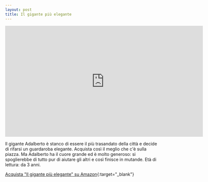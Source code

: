 ```yaml
---
layout: post
title: Il gigante più elegante
---
```


<iframe width="640" height="360" src="https://www.youtube.com/embed/ARcPqj5V8Gc" frameborder="0" allowfullscreen></iframe>

Il gigante Adalberto è stanco di essere il più trasandato della città e decide di rifarsi un guardaroba elegante. Acquista così il meglio che c'è sulla piazza. Ma Adalberto ha il cuore grande ed è molto generoso: si spoglierebbe di tutto pur di aiutare gli altri e così finisce in mutande. Età di lettura: da 3 anni.

[Acquista "Il gigante più elegante" su Amazon](https://www.amazon.it/gigante-pi%C3%B9-elegante-Julia-Donaldson/dp/8867143352){:target="_blank"}
